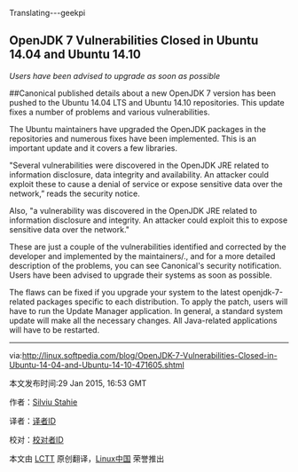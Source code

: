 Translating---geekpi

OpenJDK 7 Vulnerabilities Closed in Ubuntu 14.04 and Ubuntu 14.10
----
*Users have been advised to upgrade as soon as possible*

##Canonical published details about a new OpenJDK 7 version has been pushed to the Ubuntu 14.04 LTS and Ubuntu 14.10 repositories. This update fixes a number of problems and various vulnerabilities.

The Ubuntu maintainers have upgraded the OpenJDK packages in the repositories and numerous fixes have been implemented. This is an important update and it covers a few libraries.

"Several vulnerabilities were discovered in the OpenJDK JRE related to information disclosure, data integrity and availability. An attacker could
exploit these to cause a denial of service or expose sensitive data over the network,” reads the security notice.

Also, "a vulnerability was discovered in the OpenJDK JRE related to information disclosure and integrity. An attacker could exploit this to
expose sensitive data over the network."

These are just a couple of the vulnerabilities identified and corrected by the developer and implemented by the maintainers/., and for a more detailed description of the problems, you can see Canonical's security notification. Users have been advised to upgrade their systems as soon as possible.

The flaws can be fixed if you upgrade your system to the latest openjdk-7-related packages specific to each distribution. To apply the patch, users will have to run the Update Manager application. In general, a standard system update will make all the necessary changes. All Java-related applications will have to be restarted.

--------------------------------------------------------------------------------

via:http://linux.softpedia.com/blog/OpenJDK-7-Vulnerabilities-Closed-in-Ubuntu-14-04-and-Ubuntu-14-10-471605.shtml

本文发布时间:29 Jan 2015, 16:53 GMT

作者：[Silviu Stahie][a]

译者：[译者ID](https://github.com/译者ID)

校对：[校对者ID](https://github.com/校对者ID)

本文由 [LCTT](https://github.com/LCTT/TranslateProject) 原创翻译，[Linux中国](http://linux.cn/) 荣誉推出

[a]:http://news.softpedia.com/editors/browse/silviu-stahie
